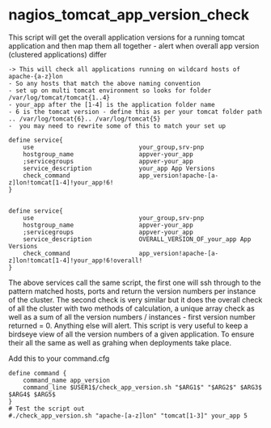 nagios_tomcat_app_version_check
===============================

This script will get the overall application versions for a running tomcat application and then map them all together - alert when overall app version (clustered applications) differ 


    -> This will check all applications running on wildcard hosts of apache-{a-z}lon
    - So any hosts that match the above naming convention
    - set up on multi tomcat environment so looks for folder /var/log/tomcat/tomcat{1..4}
    - your_app after the [1-4] is the application folder name
    - 6 is the tomcat version - define this as per your tomcat folder path .. /var/log/tomcat{6}.. /var/log/tomcat{5}
    -  you may need to rewrite some of this to match your set up
    
    define service{
        use                             your_group,srv-pnp
        hostgroup_name                  appver-your_app
        ;servicegroups                  appver-your_app
        service_description             your_app App Versions
        check_command                   app_version!apache-[a-z]lon!tomcat[1-4]!your_app!6!
    }


    define service{
        use                             your_group,srv-pnp
        hostgroup_name                  appver-your_app
        ;servicegroups                  appver-your_app
        service_description             OVERALL_VERSION_OF_your_app App Versions
        check_command                   app_version!apache-[a-z]lon!tomcat[1-4]!your_app!6!overall!
    }


The above services call the same script, the first one will ssh through to the pattern matched hosts, ports and return the version numbers per instance of the cluster. The second check is very similar but it does the overall check of all the cluster with two methods of calculation, a unique array check as well as a sum of all the version numbers / instances  - first version number returned = 0. Anything else will alert. This script is very useful to keep a birdseye view of all the version numbers of a given application. To ensure their all the same as well as grahing when deployments take place.  

Add this to your command.cfg

    define command {
        command_name app_version
        command_line $USER1$/check_app_version.sh "$ARG1$" "$ARG2$" $ARG3$ $ARG4$ $ARG5$
    }   
    # Test the script out
    #./check_app_version.sh "apache-[a-z]lon" "tomcat[1-3]" your_app 5

